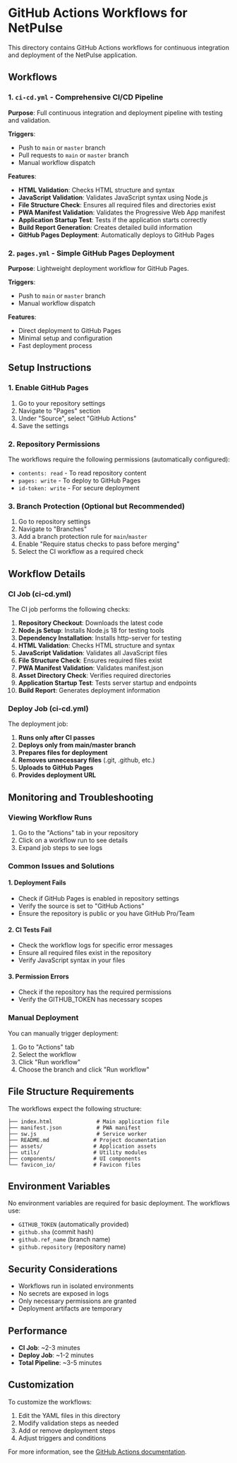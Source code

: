 # GitHub Actions Workflows for NetPulse

This directory contains GitHub Actions workflows for continuous integration and deployment of the NetPulse application.

## Workflows

### 1. `ci-cd.yml` - Comprehensive CI/CD Pipeline

**Purpose**: Full continuous integration and deployment pipeline with testing and validation.

**Triggers**:
- Push to `main` or `master` branch
- Pull requests to `main` or `master` branch
- Manual workflow dispatch

**Features**:
- **HTML Validation**: Checks HTML structure and syntax
- **JavaScript Validation**: Validates JavaScript syntax using Node.js
- **File Structure Check**: Ensures all required files and directories exist
- **PWA Manifest Validation**: Validates the Progressive Web App manifest
- **Application Startup Test**: Tests if the application starts correctly
- **Build Report Generation**: Creates detailed build information
- **GitHub Pages Deployment**: Automatically deploys to GitHub Pages

### 2. `pages.yml` - Simple GitHub Pages Deployment

**Purpose**: Lightweight deployment workflow for GitHub Pages.

**Triggers**:
- Push to `main` or `master` branch
- Manual workflow dispatch

**Features**:
- Direct deployment to GitHub Pages
- Minimal setup and configuration
- Fast deployment process

## Setup Instructions

### 1. Enable GitHub Pages

1. Go to your repository settings
2. Navigate to "Pages" section
3. Under "Source", select "GitHub Actions"
4. Save the settings

### 2. Repository Permissions

The workflows require the following permissions (automatically configured):
- `contents: read` - To read repository content
- `pages: write` - To deploy to GitHub Pages
- `id-token: write` - For secure deployment

### 3. Branch Protection (Optional but Recommended)

1. Go to repository settings
2. Navigate to "Branches"
3. Add a branch protection rule for `main`/`master`
4. Enable "Require status checks to pass before merging"
5. Select the CI workflow as a required check

## Workflow Details

### CI Job (ci-cd.yml)

The CI job performs the following checks:

1. **Repository Checkout**: Downloads the latest code
2. **Node.js Setup**: Installs Node.js 18 for testing tools
3. **Dependency Installation**: Installs http-server for testing
4. **HTML Validation**: Checks HTML structure and syntax
5. **JavaScript Validation**: Validates all JavaScript files
6. **File Structure Check**: Ensures required files exist
7. **PWA Manifest Validation**: Validates manifest.json
8. **Asset Directory Check**: Verifies required directories
9. **Application Startup Test**: Tests server startup and endpoints
10. **Build Report**: Generates deployment information

### Deploy Job (ci-cd.yml)

The deployment job:

1. **Runs only after CI passes**
2. **Deploys only from main/master branch**
3. **Prepares files for deployment**
4. **Removes unnecessary files** (.git, .github, etc.)
5. **Uploads to GitHub Pages**
6. **Provides deployment URL**

## Monitoring and Troubleshooting

### Viewing Workflow Runs

1. Go to the "Actions" tab in your repository
2. Click on a workflow run to see details
3. Expand job steps to see logs

### Common Issues and Solutions

#### 1. Deployment Fails
- Check if GitHub Pages is enabled in repository settings
- Verify the source is set to "GitHub Actions"
- Ensure the repository is public or you have GitHub Pro/Team

#### 2. CI Tests Fail
- Check the workflow logs for specific error messages
- Ensure all required files exist in the repository
- Verify JavaScript syntax in your files

#### 3. Permission Errors
- Check if the repository has the required permissions
- Verify the GITHUB_TOKEN has necessary scopes

### Manual Deployment

You can manually trigger deployment:

1. Go to "Actions" tab
2. Select the workflow
3. Click "Run workflow"
4. Choose the branch and click "Run workflow"

## File Structure Requirements

The workflows expect the following structure:

```
├── index.html              # Main application file
├── manifest.json           # PWA manifest
├── sw.js                   # Service worker
├── README.md              # Project documentation
├── assets/                # Application assets
├── utils/                 # Utility modules
├── components/            # UI components
└── favicon_io/            # Favicon files
```

## Environment Variables

No environment variables are required for basic deployment. The workflows use:

- `GITHUB_TOKEN` (automatically provided)
- `github.sha` (commit hash)
- `github.ref_name` (branch name)
- `github.repository` (repository name)

## Security Considerations

- Workflows run in isolated environments
- No secrets are exposed in logs
- Only necessary permissions are granted
- Deployment artifacts are temporary

## Performance

- **CI Job**: ~2-3 minutes
- **Deploy Job**: ~1-2 minutes
- **Total Pipeline**: ~3-5 minutes

## Customization

To customize the workflows:

1. Edit the YAML files in this directory
2. Modify validation steps as needed
3. Add or remove deployment steps
4. Adjust triggers and conditions

For more information, see the [GitHub Actions documentation](https://docs.github.com/en/actions).
